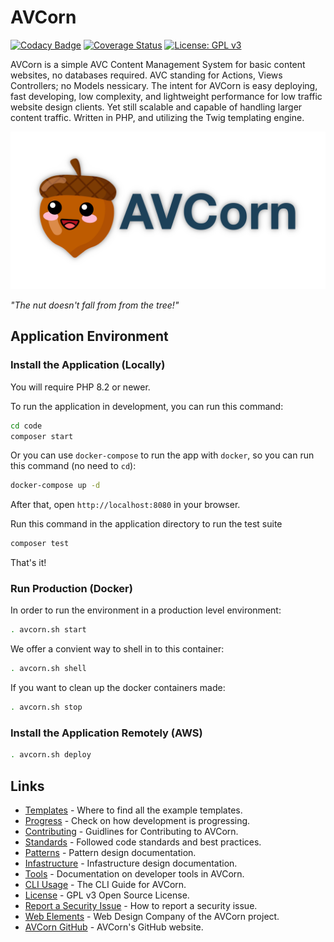 # AVCorn

[![Codacy Badge](https://app.codacy.com/project/badge/Grade/2b09c4fbdcf94ae18406ae47b986be83)](https://app.codacy.com/gh/blaher/avcorn/dashboard?utm_source=gh&utm_medium=referral&utm_content=&utm_campaign=Badge_grade)
[![Coverage Status](https://coveralls.io/repos/github/AVCorn/avcorn/badge.svg?branch=main)](https://coveralls.io/github/AVCorn/avcorn?main)
[![License: GPL v3](https://img.shields.io/badge/License-GPLv3-blue.svg)](https://www.gnu.org/licenses/gpl-3.0)

AVCorn is a simple AVC Content Management System for basic content websites, no databases required.
AVC standing for Actions, Views Controllers; no Models nessicary.
The intent for AVCorn is easy deploying, fast developing, low complexity, and lightweight performance for low traffic website design clients.
Yet still scalable and capable of handling larger content traffic.
Written in PHP, and utilizing the Twig templating engine.

![AVCorn Logo](docs/images/github-card.png "The nut doesn't fall from from the tree!")

_"The nut doesn't fall from from the tree!"_

## Application Environment

### Install the Application (Locally)

You will require PHP 8.2 or newer.

To run the application in development, you can run this command:

```bash
cd code
composer start
```

Or you can use `docker-compose` to run the app with `docker`, so you can run this command (no need to `cd`):
```bash
docker-compose up -d
```
After that, open `http://localhost:8080` in your browser.

Run this command in the application directory to run the test suite

```bash
composer test
```

That's it!

### Run Production (Docker)

In order to run the environment in a production level environment:
```bash
. avcorn.sh start
```

We offer a convient way to shell in to this container:
```bash
. avcorn.sh shell
```

If you want to clean up the docker containers made:
```bash
. avcorn.sh stop
```

### Install the Application Remotely (AWS)

```bash
. avcorn.sh deploy
```

## Links

*   [Templates](https://github.com/avcorn/avcorn-templates) - Where to find all the example templates.
*   [Progress](docs/TODO.md) - Check on how development is progressing.
*   [Contributing](docs/CONTRIBUTING.md) - Guidlines for Contributing to AVCorn.
*   [Standards](docs/STANDARDS.md) - Followed code standards and best practices.
*   [Patterns](docs/PATTERNS.md) - Pattern design documentation.
*   [Infastructure](docs/INFASTRUCTURE.md) - Infastructure design documentation.
*   [Tools](docs/TOOLS.md) - Documentation on developer tools in AVCorn.
*   [CLI Usage](docs/CLI.md) - The CLI Guide for AVCorn.
*   [License](docs/LICENSE.md) - GPL v3 Open Source License.
*   [Report a Security Issue](docs/SECURITY.md) - How to report a security issue.
*   [Web Elements](http://webelements.agency) - Web Design Company of the AVCorn project.
*   [AVCorn GitHub](https://github.com/avcorn/avcorn) - AVCorn's GitHub website.
